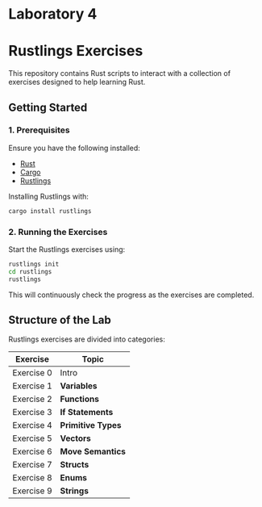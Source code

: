 # Laboratory 4
# Rustlings Exercises

This repository contains Rust scripts to interact with a collection of exercises designed to help learning Rust.

## Getting Started

### 1. Prerequisites
Ensure you have the following installed:
- [Rust](https://www.rust-lang.org/tools/install)
- [Cargo](https://doc.rust-lang.org/cargo/getting-started/installation.html)
- [Rustlings](https://github.com/rust-lang/rustlings)

Installing Rustlings with:
```bash
cargo install rustlings
```

### 2. Running the Exercises
Start the Rustlings exercises using:
```bash
rustlings init
cd rustlings
rustlings
```
This will continuously check the progress as the exercises are completed.


## Structure of the Lab

Rustlings exercises are divided into categories:


| Exercise | Topic |
|--------|-------------------------------|
| Exercise 0| Intro |
| Exercise 1| **Variables** |
| Exercise 2| **Functions** |
| Exercise 3| **If Statements** |
| Exercise 4| **Primitive Types** |
| Exercise 5| **Vectors** |
| Exercise 6| **Move Semantics** |
| Exercise 7| **Structs** |
| Exercise 8| **Enums** |
| Exercise 9| **Strings** |

